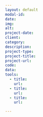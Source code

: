 ```yaml
---
layout: default
modal-id:
date:
img:
alt:
project-date:
client:
category:
description:
project-type:
project-title:
project-url: 
code:
data:
tools:
  - title:
    url:
  - title:
    url:
  - title:
    url:

---
```

